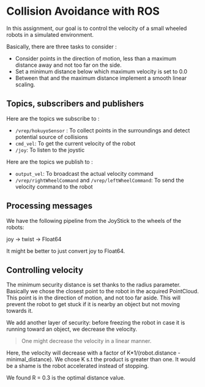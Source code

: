 # Collision Avoidance with ROS

In this assignment, our goal is to control the velocity of a small wheeled robots in a simulated environment.

Basically, there are three tasks to consider : 

* Consider points in the direction of motion, less than a maximum distance away and not too far on the side.
* Set a minimum distance below which maximum velocity is set to 0.0
* Between that and the maximum distance implement a smooth linear scaling.

## Topics, subscribers and publishers

Here are the topics we subscribe to : 

* `/vrep/hokuyoSensor` : To collect points in the surroundings and detect potential source of collisions
* `cmd_vel`: To get the current velocity of the robot
* `/joy`: To listen to the joystic 


Here are the topics we publish to : 
* `output_vel`: To broadcast the actual velocity command
* `/vrep/rightWheelCommand` and `/vrep/leftWheelCommand`: To send the velocity command to the robot

## Processing messages

We have the following pipeline from the JoyStick to the wheels of the robots: 

joy -> twist -> Float64

It might be better to just convert joy to Float64.

## Controlling velocity

The minimum security distance is set thanks to the radius parameter.
Basically we chose the closest point to the robot in the acquired PointCloud. This point is in the direction of motion, 
and not too far aside. This will prevent the robot to get stuck if it is nearby an object but not moving towards it.

We add another layer of security: before freezing the robot in case it is running toward an object, we decrease the velocity. 

> One might decrease the velocity in a linear manner.

Here, the velocity will decrease with a factor of K*1/(robot.distance - minimal_distance).
We chose K s.t the product is greater than one. It would be a shame is the robot accelerated instead of stopping.

We found R = 0.3 is the optimal distance value.
